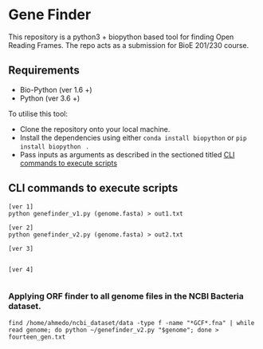 # Gene Finder
This repository is a python3 + biopython based tool for finding Open Reading Frames. The repo acts as a submission for BioE 201/230 course.


## Requirements
* Bio-Python (ver 1.6 +)
* Python (ver 3.6 +)

To utilise this tool:
* Clone the repository onto your local machine.
* Install the dependencies using either ```conda install biopython``` or ```pip install biopython ``` .
* Pass inputs as arguments as described in the sectioned titled [CLI commands to execute scripts](#cli-commands-to-execute-scripts)

## CLI commands to execute scripts
```
[ver 1]
python genefinder_v1.py (genome.fasta) > out1.txt

[ver 2]
python genefinder_v2.py (genome.fasta) > out2.txt

[ver 3]


[ver 4]


```


### Applying ORF finder to all genome files in the NCBI Bacteria dataset.
```
find /home/ahmedo/ncbi_dataset/data -type f -name "*GCF*.fna" | while read genome; do python ~/genefinder_v2.py "$genome"; done > fourteen_gen.txt 

```


